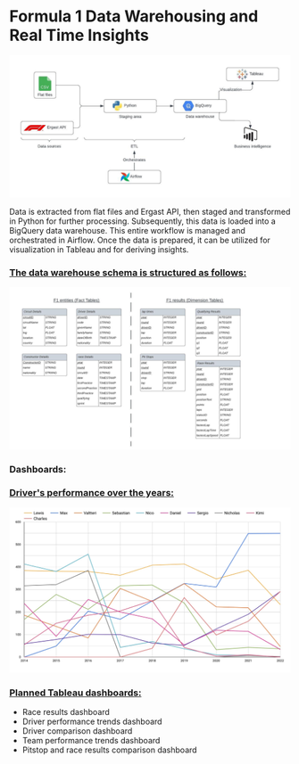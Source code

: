 # Formula 1 Data Warehousing and Real Time Insights

![Process](Docs/Flowchart.jpeg)

Data is extracted from flat files and Ergast API, then staged and transformed in Python for further processing. Subsequently, this data is loaded into a BigQuery data warehouse. This entire workflow is managed and orchestrated in Airflow. Once the data is prepared, it can be utilized for visualization in Tableau and for deriving insights.

### <ins>The data warehouse schema is structured as follows:</ins>

![Process](Docs/schema.jpeg)

### Dashboards:
### <ins>Driver's performance over the years:<ins>
![Process](Docs/driverPerformance.jpg)
### <ins>Planned Tableau dashboards:</ins>
- Race results dashboard
- Driver performance trends dashboard
- Driver comparison dashboard
- Team performance trends dashboard
- Pitstop and race results comparison dashboard